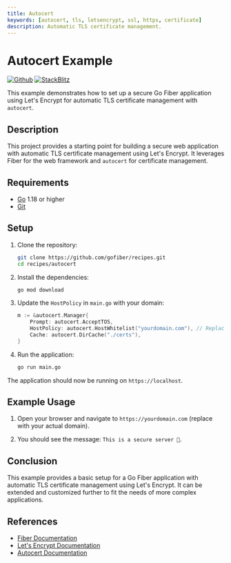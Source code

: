 ```yaml
---
title: Autocert
keywords: [autocert, tls, letsencrypt, ssl, https, certificate]
description: Automatic TLS certificate management.
---
```


# Autocert Example

[![Github](https://img.shields.io/static/v1?label=&message=Github&color=2ea44f&style=for-the-badge&logo=github)](https://github.com/gofiber/recipes/tree/master/autocert) [![StackBlitz](https://img.shields.io/static/v1?label=&message=StackBlitz&color=2ea44f&style=for-the-badge&logo=StackBlitz)](https://stackblitz.com/github/gofiber/recipes/tree/master/autocert)

This example demonstrates how to set up a secure Go Fiber application using Let's Encrypt for automatic TLS certificate management with `autocert`.

## Description

This project provides a starting point for building a secure web application with automatic TLS certificate management using Let's Encrypt. It leverages Fiber for the web framework and `autocert` for certificate management.

## Requirements

- [Go](https://golang.org/dl/) 1.18 or higher
- [Git](https://git-scm.com/downloads)

## Setup

1. Clone the repository:
    ```bash
    git clone https://github.com/gofiber/recipes.git
    cd recipes/autocert
    ```

2. Install the dependencies:
    ```bash
    go mod download
    ```

3. Update the `HostPolicy` in `main.go` with your domain:
    ```go
    m := &autocert.Manager{
        Prompt: autocert.AcceptTOS,
        HostPolicy: autocert.HostWhitelist("yourdomain.com"), // Replace with your domain
        Cache: autocert.DirCache("./certs"),
    }
    ```

4. Run the application:
    ```bash
    go run main.go
    ```

The application should now be running on `https://localhost`.

## Example Usage

1. Open your browser and navigate to `https://yourdomain.com` (replace with your actual domain).

2. You should see the message: `This is a secure server 👮`.

## Conclusion

This example provides a basic setup for a Go Fiber application with automatic TLS certificate management using Let's Encrypt. It can be extended and customized further to fit the needs of more complex applications.

## References

- [Fiber Documentation](https://docs.gofiber.io)
- [Let's Encrypt Documentation](https://letsencrypt.org/docs/)
- [Autocert Documentation](https://pkg.go.dev/golang.org/x/crypto/acme/autocert)
